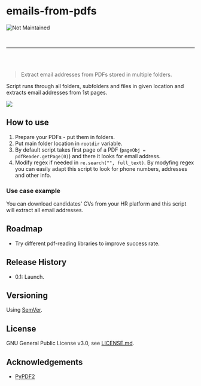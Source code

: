 # emails-from-pdfs

![Not Maintained](https://img.shields.io/badge/Maintenance%20Level-Not%20Maintained-yellow.svg)

<br>
<hr>
<br>
<br>

>Extract email addresses from PDFs stored in multiple folders.

Script runs through all folders, subfolders and files in given location and extracts email addresses from 1st pages.

![](https://i.ibb.co/KLyVzzS/Whats-App-Image-2019-11-29-at-14-06-55.jpg)

## How to use

1) Prepare your PDFs - put them in folders.
2) Put main folder location in `rootdir` variable.
3) By default script takes first page of a PDF (`pageObj = pdfReader.getPage(0)`) and there it looks for email address.
4) Modify regex if needed in `re.search("", full_text)`. By modyfing regex you can easily adapt this script to look for phone numbers, addresses and other info.

### Use case example

You can download candidates' CVs from your HR platform and this script will extract all email addresses.

## Roadmap

- Try different pdf-reading libraries to improve success rate.

## Release History

- 0.1: Launch.

## Versioning

Using [SemVer](http://semver.org/).

## License

GNU General Public License v3.0, see [LICENSE.md](https://github.com/vardecab/emails-from-pdfs/blob/master/LICENSE).

## Acknowledgements

- [PyPDF2](https://pypi.org/project/PyPDF2/)
